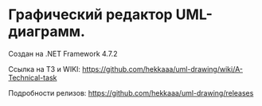# Графический редактор UML-диаграмм.

Создан на .NET Framework 4.7.2

Ссылка на ТЗ и WIKI:
https://github.com/hekkaaa/uml-drawing/wiki/A-Technical-task

Подробности релизов:
https://github.com/hekkaaa/uml-drawing/releases